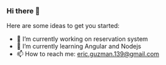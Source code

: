 ### Hi there 👋
Here are some ideas to get you started:

- 🔭 I’m currently working on reservation system
- 🌱 I’m currently learning Angular and Nodejs
- 📫 How to reach me: eric.guzman.139@gmail.com
<!--- 👯 I’m looking to collaborate on ...
- 🤔 I’m looking for help with ...
- 💬 Ask me about ...
- 😄 Pronouns: ...
- ⚡ Fun fact: ...-->
